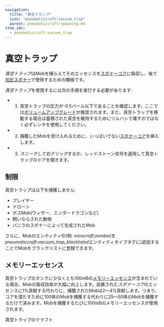```yaml
---
navigation:
  title: "真空トラップ"
  icon: "pneumaticcraft:vacuum_trap"
  parent: pneumaticcraft:spawning.md
item_ids:
  - pneumaticcraft:vacuum_trap
---
```


# 真空トラップ

*真空トラップ*はMobを捕らえてそのエッセンスを[スポナーコア](./spawner_core.md)に吸収し、後で[加圧スポナー](./pressurized_spawner.md)で使用するための機械です。

*真空トラップ*を使用するには次の手順を実行する必要があります:


- 1. 真空トラップの圧力が-0.5バール以下であることを確認します。ここでは[ボリュームアップグレード](../base_concepts/upgrades.md#volume)が推奨されます。また、真空トラップを移動する場合は蓄積された真空を維持するためにツルハシで壊すのではなく必ずレンチを使用してください。
- 2. 捕獲したMobを受け入れるために、いっぱいでない[スポナーコア](./spawner_core.md)を挿入します。
- 3. *スニークして右クリック*するか、レッドストーン信号を適用して真空トラップのドアを開きます。

## 制限

真空トラップは以下を捕獲しません:
- プレイヤー
- ドローン
- ボスMob(ウィザー、エンダードラゴンなど)
- 飼いならされた動物
- バニラのスポナーによって生成されたMob

さらに、MobのエンティティID(例: *minecraft:zombie*)を*pneumaticcraft:vacuum_trap_blacklisted*エンティティタイプタグに)追加することでMobをブラックリストに登録できます。

## メモリーエッセンス

真空トラップのタンクに少なくとも100mBの[メモリーエッセンス](../base_concepts/memory_essence.md)が含まれている場合、Mobの吸収効率が大幅に向上します。設置された*スポナーコア*のエッセンスに1%貢献する代わりに、捕獲されたMobは2～4%貢献します。つまり、コアを満たすために100体のMobを捕獲する代わりに25～50体のMobを捕獲するだけで済みます。Mobを捕獲するたびに100mBのメモリーエッセンスが使用されます。

真空トラップのクラフト

<Recipe id="pneumaticcraft:vacuum_trap" />

